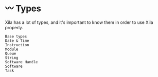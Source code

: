 # 〰️ Types

Xila has a lot of types, and it's important to know them in order to use Xila properly.

```{toctree}
Base types
Date & Time
Instruction
Module
Queue
String
Software Handle
Software
Task
```